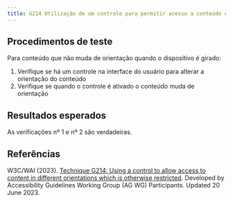 ```yaml
---
title: G214 Utilização de um controle para permitir acesso a conteúdo em diferentes orientações que de outra forma seria restrito
---
```


## Procedimentos de teste

Para conteúdo que não muda de orientação quando o dispositivo é girado:
1. Verifique se há um controle na interface do usuário para alterar a orientação do conteúdo
2. Verifique se quando o controle é ativado o conteúdo muda de orientação

## Resultados esperados
As verificações nº 1 e nº 2 são verdadeiras.

## Referências

W3C/WAI (2023). [Technique G214: Using a control to allow access to content in different orientations which is otherwise restricted](https://www.w3.org/WAI/WCAG21/Techniques/general/G214). Developed by Accessibility Guidelines Working Group (AG WG) Participants. Updated 20 June 2023.